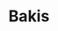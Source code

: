 ---
types: "word"

title: "Bakis"

categories: ['']

tags: ['Bakis']

arabic: 'باكيس'

arexps: []

enwords: ['Bakis']

enexps: []

arlexicons: 'ب'

enlexicons: 'B'

authors: ['Ruqayya Roshdy']

translators: ['']

citations: 'تطبيقات الذكاء الاصطناعي في خدمة اللغة العربية'

sources: 'مركز الملك عبدالله بن عبدالعزيز الدولي لخدمة اللغة العربية'

word: "true"

slug: ""
---